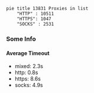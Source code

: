 
```mermaid
pie title 13831 Proxies in list
    "HTTP" : 10511
    "HTTPS": 1047
    "SOCKS" : 2531
```

### Some Info
#### Average Timeout

- mixed: 2.3s
- http: 0.8s
- https: 8.6s
- socks: 4.9s